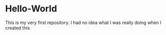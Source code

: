 # Hello-World
This is my very first repository. I had no idea what I was really doing when I created this
